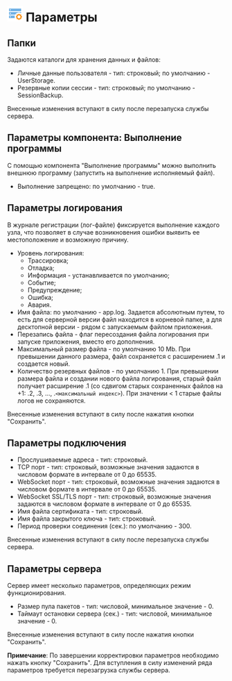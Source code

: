 # ![](../media/app/icons/admin_18/admin_default-04.svg)  Параметры

## Папки

Задаются каталоги для хранения данных и файлов:

* Личные данные пользователя - тип: строковый; по умолчанию - UserStorage.
* Резервные копии сессии - тип: строковый; по умолчанию - SessionBackup.

Внесенные изменения вступают в силу после перезапуска службы сервера.

## Параметры компонента: Выполнение программы

С помощью компонента "Выполнение программы" можно выполнить внешнюю программу (запустить на выполнение исполняемый файл).

* Выполнение запрещено: по умолчанию - true.

## Параметры логирования

В журнале регистрации (лог-файле) фиксируется выполнение каждого узла, что позволяет в случае возникновения ошибки выявить ее местоположение и возможную причину.

* Уровень логирования:
  * Трассировка;
  * Отладка;
  * Информация - устанавливается по умолчанию;
  * Событие;
  * Предупреждение;
  * Ошибка;
  * Авария.
* Имя файла: по умолчанию - app.log. Задается абсолютным путем, то есть для серверной версии файл находится в корневой папке, а для десктопной версии - рядом с запускаемым файлом приложения.
* Перезапись файла - флаг пересоздания файла логирования при запуске приложения, вместо его дополнения.
* Максимальный размер файла - по умолчанию 10 Mb. При превышении данного размера, файл сохраняется с расширением .1 и создается новый.
* Количество резервных файлов - по умолчанию 1. При превышении размера файла и создании нового файла логирования, старый файл получает расширение .1 (со сдвигом старых сохраненных файлов на +1: .2, .3, ..., .`<максимальный индекс>`). При значении < 1 старые файлы логов не сохраняются.

Внесенные изменения вступают в силу после нажатия кнопки "Сохранить".

## Параметры подключения

* Прослушиваемые адреса - тип: строковый.
* TCP порт - тип: строковый, возможные значения задаются в числовом формате в интервале от 0 до 65535.
* WebSocket порт - тип: строковый, возможные значения задаются в числовом формате в интервале от 0 до 65535.
* WebSocket SSL/TLS порт - тип: строковый, возможные значения задаются в числовом формате в интервале от 0 до 65535.
* Имя файла сертификата - тип: строковый.
* Имя файла закрытого ключа - тип: строковый.
* Период проверки соединения (сек.): по умолчанию - 300.

Внесенные изменения вступают в силу после перезапуска службы сервера.

## Параметры сервера

Сервер имеет несколько параметров, определяющих режим функционирования.

* Размер пула пакетов - тип: числовой, минимальное значение - 0.
* Таймаут остановки сервера (сек.) - тип: числовой, минимальное значение - 0.

Внесенные изменения вступают в силу после нажатия кнопки "Сохранить".

**Примечание**: По завершении корректировки параметров необходимо нажать кнопку "Сохранить". Для вступления в силу изменений ряда параметров требуется перезагрузка службы сервера.
